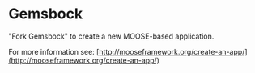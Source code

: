 Gemsbock
=====

"Fork Gemsbock" to create a new MOOSE-based application.

For more information see: [http://mooseframework.org/create-an-app/](http://mooseframework.org/create-an-app/)
